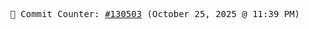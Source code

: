 <p align="center">
    <samp>
        📮 Commit Counter: <a href="https://github.com/Javascript-void0/Javascript-void0/commits/main">#130503</a> (October 25, 2025 @ 11:39 PM)
    </samp>
</p>